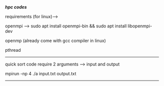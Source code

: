 ***hpc codes***

requirements (for linux)-->

openmpi --> sudo apt install openmpi-bin && sudo apt install libopenmpi-dev

openmp (already come with gcc compiler in linux)

pthread

**************************************************************
quick sort code require 2 arguments --> input and output

mpirun -np 4 ./a input.txt output.txt
***************************************************************
